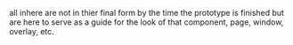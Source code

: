 all inhere are not in thier final form by the time the prototype is finished but are here to serve as a guide for the look of that component, page, window, overlay, etc.
